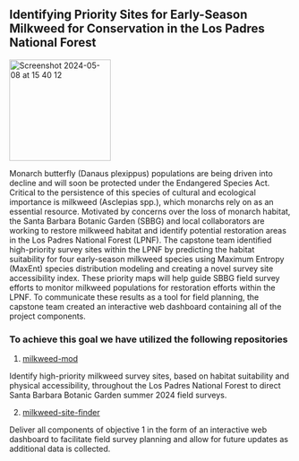 ## Identifying Priority Sites for Early-Season Milkweed for Conservation in the Los Padres National Forest


<img width="181" alt="Screenshot 2024-05-08 at 15 40 12" src="https://github.com/milkweed-mod/.github/assets/140285614/86e63345-cdaf-4b4f-8df8-6a1f5880fdb8">



Monarch butterfly (Danaus plexippus) populations are being driven into decline and will soon be protected under the Endangered Species Act. Critical to the persistence of this species of cultural and ecological importance is milkweed (Asclepias spp.), which monarchs rely on as an essential resource. Motivated by concerns over the loss of monarch habitat, the Santa Barbara Botanic Garden (SBBG) and local collaborators are working to restore milkweed habitat and identify potential restoration areas in the Los Padres National Forest (LPNF). The capstone team identified high-priority survey sites within the LPNF by predicting the habitat suitability for four early-season milkweed species using Maximum Entropy (MaxEnt) species distribution modeling and creating a novel survey site accessibility index. These priority maps will help guide SBBG field survey efforts to monitor milkweed populations for restoration efforts within the LPNF. To communicate these results as a tool for field planning, the capstone team created an interactive web dashboard containing all of the project components.

### To achieve this goal we have utilized the following repositories
1.  [milkweed-mod](https://github.com/milkweed-mod/milkweed-mod)
   
Identify high-priority milkweed survey sites, based on habitat suitability and physical accessibility, throughout the Los Padres National Forest to direct Santa Barbara Botanic Garden summer 2024 field surveys.

2. [milkweed-site-finder](https://github.com/milkweed-mod/milkweed-site-finder)
   
Deliver all components of objective 1 in the form of an interactive web dashboard to facilitate field survey planning and allow for future updates as additional data is collected.



